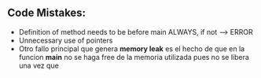 ## Code Mistakes:
- Definition of method needs to be before main ALWAYS, if not --> ERROR
- Unnecessary use of pointers
- Otro fallo principal que genera **memory leak** es el hecho de que en la funcion **main** no se haga free de la memoria utilizada pues no se libera una vez que 